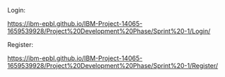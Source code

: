 
Login:

https://ibm-epbl.github.io/IBM-Project-14065-1659539928/Project%20Development%20Phase/Sprint%20-1/Login/

Register:

https://ibm-epbl.github.io/IBM-Project-14065-1659539928/Project%20Development%20Phase/Sprint%20-1/Register/
